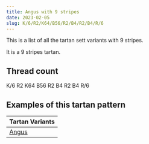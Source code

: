 ```yaml
---
title: Angus with 9 stripes
date: 2023-02-05
slug: K/6/R2/K64/B56/R2/B4/R2/B4/R/6
---
```

This is a list of all the tartan sett variants with 9 stripes.

It is a 9 stripes tartan.


## Thread count
K/6 R2 K64 B56 R2 B4 R2 B4 R/6

## Examples of this tartan pattern

| Tartan Variants |
|---------------|
| [Angus](/variants/k/6/r2/k64/b56/r2/b4/r2/b4/r/6-b304080-k000000-rc00000)||
